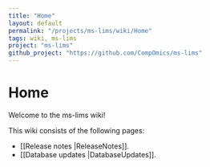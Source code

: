 ```yaml
---
title: "Home"
layout: default
permalink: "/projects/ms-lims/wiki/Home"
tags: wiki, ms-lims
project: "ms-lims"
github_project: "https://github.com/CompOmics/ms-lims"
---
```


# Home
Welcome to the ms-lims wiki!

This wiki consists of the following pages:
  * [[Release notes |ReleaseNotes]].
  * [[Database updates |DatabaseUpdates]].